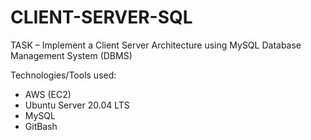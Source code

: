 # CLIENT-SERVER-SQL
TASK – Implement a Client Server Architecture using MySQL Database Management System (DBMS)

Technologies/Tools used:
* AWS (EC2)
* Ubuntu Server 20.04 LTS
* MySQL
* GitBash
